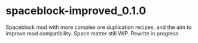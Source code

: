 # spaceblock-improved_0.1.0
Spaceblock mod with more complex ore duplication recipes, and the aim to improve mod compatibility. Space matter still WIP. Rewrite in progress
